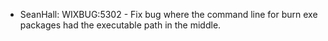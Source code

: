 * SeanHall: WIXBUG:5302 - Fix bug where the command line for burn exe packages had the executable path in the middle.